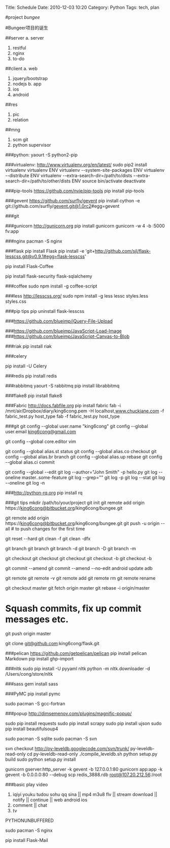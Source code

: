 Title: Schedule
Date: 2010-12-03 10:20
Category: Python
Tags: tech, plan

#project *bungee*

#Bungeer项目的诞生

##server
a. server
   1. restful
   2. nginx
   3. to-do
   
##client
a. web
   1. jquery/bootstrap
   2. nodejs
b. app
   1. ios 
   2. android

##res
1. pic
2. relation

##mng
1. scm git
2. python supervisor 





###python:
yaourt -S python2-pip

###virtualenv: http://www.virtualenv.org/en/latest/
sudo pip2 install virtualenv
virtualenv ENV
virtualenv --system-site-packages ENV
virtualenv --distribute ENV
virtualenv --extra-search-dir=/path/to/dists --extra-search-dir=/path/to/other/dists ENV
source bin/activate
deactivate

###pip-tools
https://github.com/nvie/pip-tools
pip install pip-tools

###gevent https://github.com/surfly/gevent
pip install cython -e git://github.com/surfly/gevent.git@1.0rc2#egg=gevent


###git


###gunicorn http://gunicorn.org
pip install gunicorn
gunicorn -w 4 -b :5000 fv:app


###nginx
pacman -S nginx

###flask
pip install Flask
pip install -e 'git+http://github.com/sjl/flask-lesscss.git@v0.9.1#egg=flask-lesscss'

pip install Flask-Coffee

pip install flask-security flask-sqlalchemy

###coffee
sudo npm install -g coffee-script


###less http://lesscss.org/
sudo npm install -g less
lessc styles.less styles.css


###pip tips
pip uninstall flask-lesscss

###https://github.com/blueimp/jQuery-File-Upload

###https://github.com/blueimp/JavaScript-Load-Image
###https://github.com/blueimp/JavaScript-Canvas-to-Blob

###riak
pip install riak

###celery

pip install -U Celery

###redis
pip install redis

###rabbitmq
yaourt  -S rabbitmq
pip install librabbitmq

###flake8
pip install flake8

###Fabric http://docs.fabfile.org
pip install fabric
fab -i /mnt/air/Dropbox/diary/king6cong.pem -H localhost,www.chuckjane.com -f fabric_test.py host_type
fab -f fabric_test.py host_type


###git
git config --global user.name "king6cong"
git config --global user.email king6cong@gmail.com

git config --global core.editor vim

git config --global alias.st status
git config --global alias.co checkout
git config --global alias.br branch
git config --global alias.up rebase
git config --global alias.ci commit

git config --global --edit
git log --author="John Smith" -p hello.py
git log --oneline master..some-feature
git log --grep="<pattern>"
git log -p
git log --stat
git log --oneline
git log -n <limit>

###http://python-rq.org
pip install rq



###git tips
mkdir /path/to/your/project
git init
git remote add origin https://king6cong@bitbucket.org/king6cong/bungee.git

git remote add origin https://king6cong@bitbucket.org/king6cong/bungee.git
git push -u origin --all   # to push changes for the first time

git reset --hard
git clean -f
git clean -dfx

git branch
git branch <branch>
git branch -d <branch>
git branch -D <branch>
git branch -m <branch>

git checkout <commit> <file>
git checkout <commit>
git checkout <existing-branch>
git checkout -b <new-branch>
git checkout -b <new-branch> <existing-branch>

git commit --amend
git commit --amend --no-edit
android update adb

git remote
git remote -v
git remote add <name> <url>
git remote rm <name>
git remote rename <old-name> <new-name>

git checkout master
git fetch origin master
git rebase -i origin/master
# Squash commits, fix up commit messages etc.
git push origin master

git clone git@github.com:king6cong/flask.git

###pelican https://github.com/getpelican/pelican
pip install pelican Markdown
pip install ghp-import

###nltk
sudo pip install -U pyyaml nltk
python -m nltk.downloader -d /Users/cong/store/nltk

###sass
gem install sass

###PyMC
pip install pymc

sudo pacman -S gcc-fortran

###popup
http://dimsemenov.com/plugins/magnific-popup/

sudo pip install requests
sudo pip install scrapy
sudo pip install ujson
sudo pip install beautifulsoup4


sudo pacman -S sqlite
sudo pacman -S svn

svn checkout http://py-leveldb.googlecode.com/svn/trunk/ py-leveldb-read-only
cd py-leveldb-read-only
./compile_leveldb.sh
python setup.py build
sudo python setup.py install

gunicorn gserver:http_server -k gevent -b 127.0.0.1:80
gunicorn app:app -k gevent -b 0.0.0.0:80 --debug
scp redis_3888.rdb root@107.20.212.56:/root





###basic
play video
1. iqiyi youku tudou sohu qq sina || mp4 m3u8 flv || stream download || notify || continue || web android ios
2. comment || chat
3. tv


PYTHONUNBUFFERED


sudo pacman -S nginx


pip install Flask-Mail


